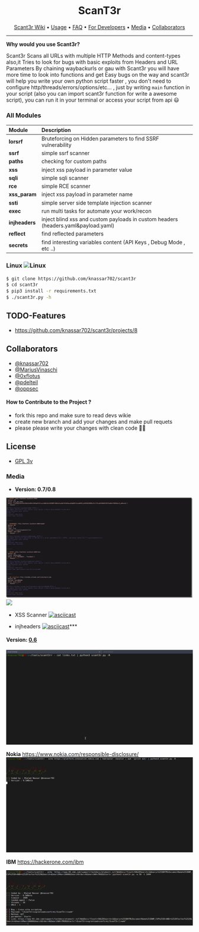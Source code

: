 <h1 align="center">
  <br>
  <br>
  ScanT3r
  <br>  
</h1>

<p align="center">
  <a href="https://github.com/knassar702/scant3r/wiki">Scant3r Wiki</a> •
  <a href="https://github.com/knassar702/scant3r/wiki/Usage">Usage</a> •
  <a href="https://github.com/knassar702/scant3r/wiki/FAQ">FAQ</a> •
  <a href="https://github.com/knassar702/scant3r/wiki/for-developers">For Developers</a> •
  <a href="https://github.com/knassar702/scant3r#Media">Media</a> •
  <a href="https://github.com/knassar702/scant3r#Collaborators">Collaborators</a>
</p>

***

**Why would you use Scant3r?**

Scant3r Scans all URLs with multiple HTTP Methods and content-types also,it Tries to look for bugs with basic exploits from Headers and URL Parameters By chaining waybackurls or gau with Scant3r you will have more time to look into functions and get Easy bugs on the way
and scant3r will help you  write your own python script faster , you don't need to configure http/threads/errors/options/etc... , just by writing `main` function in your script (also you can import scant3r function for write a awesome script), you can run it in your terminal or access your script from api 😃

### All Modules

| Module         | Description                                                  |
| :------------- | :-------------                                               |
| **lorsrf**     | Bruteforcing on Hidden parameters to find SSRF vulnerability |
| **ssrf**       | simple ssrf scanner                                          |
| **paths**      | checking for custom paths                                       |
| **xss**        | inject xss payload in parameter value                        |
| **sqli**       | simple sqli scanner                                          |
| **rce**        | simple RCE scanner
| **xss_param** | inject xss payload in parameter name
| **ssti** | simple server side template injection scanner |
| **exec** | run multi tasks for automate your work/recon |
| **injheaders** | inject blind xss and custom payloads in custom headers (headers.yaml&payload.yaml)
| **reflect** | find reflected parameters 
| **secrets** | find interesting variables content (API Keys , Debug Mode , etc ..) |



### Linux ![Linux](http://icons.iconarchive.com/icons/dakirby309/simply-styled/32/OS-Linux-icon.png)

```bash
$ git clone https://github.com/knassar702/scant3r
$ cd scant3r
$ pip3 install -r requirements.txt
$ ./scant3r.py -h
```


## TODO-Features
* https://github.com/knassar702/scant3r/projects/8

## Collaborators
* [@knassar702](https://github.com/knassar702)
* [@MariusVinaschi](https://github.com/MariusVinaschi)
* [@0xflotus](https://github.com/0xflotus)
* [@pdelteil](https://github.com/pdelteil)
* [@oppsec](https://github.com/oppsec)
#### How to Contribute to the Project ?
* fork this repo and make sure to read devs wikie
* create new branch and add your changes and make pull requets
* please please write your changes with clean code 🙆‍♂️

## License
* [GPL 3v](https://github.com/knassar702/scant3r/blob/master/LICENSE)

### Media 

* **Version: 0.7/0.8**
<img src='.src/scant3r.png'>


<img src=.src/1.gif>

* XSS Scanner
[![asciicast](https://asciinema.org/a/ROYOYuR7u7Ebjc81gf9iqisfw.svg)](https://asciinema.org/a/ROYOYuR7u7Ebjc81gf9iqisfw)

* injheaders
[![asciicast](https://asciinema.org/a/400245.svg)](https://asciinema.org/a/400245)*** 

#### Version: [0.6](https://github.com/knassar702/scant3r/releases/tag/0.6)

![](.src/all.gif)

**Nokia** https://www.nokia.com/responsible-disclosure/
![](.src/nokia.gif)

**IBM** https://hackerone.com/ibm

![](.src/ibm.png)
